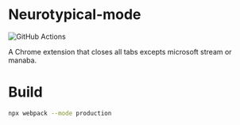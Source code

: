 # Neurotypical-mode

![[GitHub Actions](https://github.com/namachan10777/neurotypical-mode/actions?query=workflow:Test)](https://github.com/namachan10777/neurotypical-mode/workflows/Test/badge.svg)

A Chrome extension that closes all tabs excepts microsoft stream or manaba.

# Build
```sh
npx webpack --mode production
```
